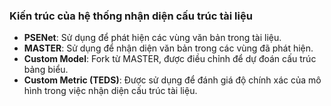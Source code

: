 ### Kiến trúc của hệ thống nhận diện cấu trúc tài liệu
- **PSENet**: Sử dụng để phát hiện các vùng văn bản trong tài liệu.
- **MASTER**: Sử dụng để nhận diện văn bản trong các vùng đã phát hiện.
- **Custom Model**: Fork từ MASTER, được điều chỉnh để dự đoán cấu trúc bảng biểu.
- **Custom Metric (TEDS)**: Được sử dụng để đánh giá độ chính xác của mô hình trong việc nhận diện cấu trúc tài liệu.

